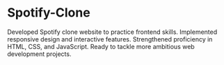 # Spotify-Clone
Developed Spotify clone website to practice frontend skills. Implemented responsive design and interactive features. Strengthened proficiency in HTML, CSS, and JavaScript. Ready to tackle more ambitious web development projects.
